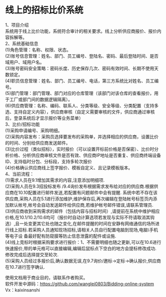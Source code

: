 # 线上的招标比价系统
1、项目介绍<br />
  系统用于线上比价功能，系统符合审计的相关要求。线上分析供应商报价、报价内容拆解等。<br />
2、系统基础信息<br />
(1)角色管理：名称、权限、状态。<br />
(2)账号信息管理：姓名、部门、员工编号、登陆名、密码、最后登陆时间、是否域用户、域用户名。<br />
(3)账号密码安全策略：密码长度、历史保存几次、密码有效时间、长期不使用天数锁定。<br />
(4)职员信息管理：姓名、部门、员工编号、电话，第三方系统比对姓名、员工编号。<br />
(5)部门管理：部门管理、部门对应的仓库管理（该部门对该仓库的查看报价，用于工厂或部门间的数据逻辑隔离）。<br />
(6)供应商管理：名称、编码、联系人、分类等级、安全等级、分类配置（支持多选、支持自定义内容），供应商审核（自定义需要审核的文件，供应商通过审核后，登录系统后才显示报价等业务菜单）<br />
3、比价/招标功能<br />
  (1)采购申请编号、采购明细。<br />
  (2)采购内容发布：采购员选择要发布的采购单，并选择相应的供应商，设置比价的时间、分别给供应商发送邮件。<br />
  (3)比价过程（类似招标），实时报价（可以设置开标前价格是否保密）、比价时分析价格、分析供应商审核文件是否有效、供应商IP地址是否重复、供应商终端设备ID、支持临时分包、分标段，支持多轮次报价<br />
  (4)价格确认供应商线上签字报价、模板自定义、且记录模板版本。<br />
4、当前流程：<br />
  (1)需求人员在9.1增加其需求的内容,注意添加明细项.<br />
  (2)采购人员在9.3招投标发布 /9.4询价发布根据需求发布给对应的供应商.根据供应商在10.10配置进行邮件发送,若配置有问题邮件中会有提醒. 系统中若不存在该供应商,采购人员在5.1进行添加维护,维护保存后,再次编辑在登陆帐号标签页内添加默认帐号,帐号会自动发送邮件给供应商,若维护帐号邮件错误,请联系管理员.<br />
  (3)供应商收到采购需求的邮件（包括内容与招标时间）,请提前在系统中维护相应价格,在10.1/10.2/10.6均可（报价时自动计算选项若发现与实际不符请取消其钩选）,且一处变更其它处也随之变化,在邮件提醒的时间在安静有网络通信的场所进行线上招标.若采购人员通知现场招标,请相关人员自行配置电脑到现场,电脑\手机等电子设 
     备最好配有防窥膜等防止信息泄露的配件或设施.<br />
  (4)线上竞标时根据采购要求进行报价：1、不需要明细也随之更新,可以在10.6进行快速报价,带的单元格可以直接编辑,编辑后鼠标点下空白的地方会提标修改成功. 修改完成后选择提交至轮次.<br />
  (5)采购人员经过多报价后,确认数据无误,在9.7询价/邀标->定标->确认报价,供应商在10.7进行签字确认.<br />


使用文档用于商业目的，请联系作者购买。<br />
软件开发中源码：https://github.com/wanglei0803/Bidding-online-system<br />
Vx：kaixinsanshi<br />

  
    
    
    

